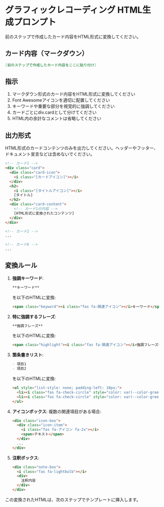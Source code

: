 # グラフィックレコーディング HTML生成プロンプト

前のステップで作成したカード内容をHTML形式に変換してください。

## カード内容（マークダウン）

```markdown
[前のステップで作成したカード内容をここに貼り付け]
```

## 指示

1. マークダウン形式のカード内容をHTML形式に変換してください
2. Font Awesomeアイコンを適切に配置してください
3. キーワードや重要な部分を視覚的に強調してください
4. カードごとにdiv.cardとして分けてください
5. HTML内の余計なコメントは省略してください

## 出力形式

HTML形式のカードコンテンツのみを出力してください。ヘッダーやフッター、ドキュメント宣言などは含めないでください。

```html
<!-- カード1 -->
<div class="card">
  <div class="card-icon">
    <i class="[カードアイコン]"></i>
  </div>
  <h2>
    <i class="[タイトルアイコン]"></i>
    [タイトル]
  </h2>
  <div class="card-content">
    <!-- カード1の内容 -->
    [HTML形式に変換されたコンテンツ]
  </div>
</div>

<!-- カード2 -->
...

<!-- カード6 -->
...
```

## 変換ルール

1. **強調キーワード**:
   ```markdown
   **キーワード**
   ```
   を以下のHTMLに変換:
   ```html
   <span class="keyword"><i class="fas fa-関連アイコン"></i>キーワード</span>
   ```

2. **特に強調するフレーズ**:
   ```markdown
   **強調フレーズ**
   ```
   を以下のHTMLに変換:
   ```html
   <span class="highlight"><i class="fas fa-関連アイコン"></i>強調フレーズ</span>
   ```

3. **箇条書きリスト**:
   ```markdown
   - 項目1
   - 項目2
   ```
   を以下のHTMLに変換:
   ```html
   <ul style="list-style: none; padding-left: 10px;">
     <li><i class="fas fa-check-circle" style="color: var(--color-green-2);"></i> 項目1</li>
     <li><i class="fas fa-check-circle" style="color: var(--color-green-2);"></i> 項目2</li>
   </ul>
   ```

4. **アイコンボックス**:
   複数の関連項目がある場合:
   ```html
   <div class="icon-box">
     <div class="icon-item">
       <i class="fas fa-アイコン fa-2x"></i>
       <span>テキスト</span>
     </div>
     ...
   </div>
   ```

5. **注釈ボックス**:
   ```html
   <div class="note-box">
     <i class="fas fa-lightbulb"></i>
     <div>
       注釈内容
     </div>
   </div>
   ```

この変換されたHTMLは、次のステップでテンプレートに挿入します。